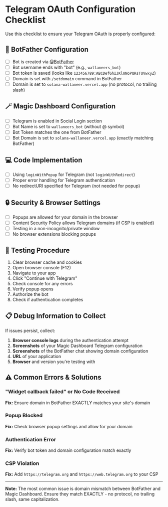# Telegram OAuth Configuration Checklist

Use this checklist to ensure your Telegram OAuth is properly configured:

## 🤖 BotFather Configuration

- [ ] Bot is created via [@BotFather](https://t.me/BotFather)
- [ ] Bot username ends with "bot" (e.g., `wallaneers_bot`)
- [ ] Bot token is saved (looks like `123456789:ABCDefGhIJKlmNoPQRsTUVwxyZ`)
- [ ] Domain is set with `/setdomain` command in BotFather
- [ ] Domain is set to `solana-wallaneer.vercel.app` (no protocol, no trailing slash)

## 🪄 Magic Dashboard Configuration

- [ ] Telegram is enabled in Social Login section
- [ ] Bot Name is set to `wallaneers_bot` (without @ symbol)
- [ ] Bot Token matches the one from BotFather
- [ ] Bot Domain is set to `solana-wallaneer.vercel.app` (exactly matching BotFather)

## 💻 Code Implementation

- [ ] Using `loginWithPopup` for Telegram (not `loginWithRedirect`)
- [ ] Proper error handling for Telegram authentication
- [ ] No redirectURI specified for Telegram (not needed for popup)

## 🔒 Security & Browser Settings

- [ ] Popups are allowed for your domain in the browser
- [ ] Content Security Policy allows Telegram domains (if CSP is enabled)
- [ ] Testing in a non-incognito/private window
- [ ] No browser extensions blocking popups

## 🧪 Testing Procedure

1. Clear browser cache and cookies
2. Open browser console (F12)
3. Navigate to your app
4. Click "Continue with Telegram"
5. Check console for any errors
6. Verify popup opens
7. Authorize the bot
8. Check if authentication completes

## 📋 Debug Information to Collect

If issues persist, collect:

1. **Browser console logs** during the authentication attempt
2. **Screenshots** of your Magic Dashboard Telegram configuration
3. **Screenshots** of the BotFather chat showing domain configuration
4. **URL** of your application
5. **Browser** and version you're testing with

## ⚠️ Common Errors & Solutions

### "Widget callback failed" or No Code Received

**Fix:** Ensure domain in BotFather EXACTLY matches your site's domain

### Popup Blocked

**Fix:** Check browser popup settings and allow for your domain

### Authentication Error

**Fix:** Verify bot token and domain configuration match exactly

### CSP Violation

**Fix:** Add `https://telegram.org` and `https://web.telegram.org` to your CSP

---

**Note:** The most common issue is domain mismatch between BotFather and Magic Dashboard. Ensure they match EXACTLY - no protocol, no trailing slash, same capitalization.
